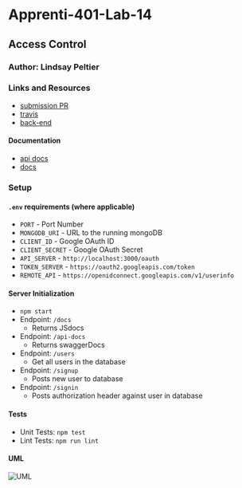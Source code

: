 # Apprenti-401-Lab-14

## Access Control

### Author: Lindsay Peltier

### Links and Resources
* [submission PR](https://github.com/LindsayPeltier-401-advanced-javascript/Apprenti-401-Lab-14/pull/1)
* [travis](https://www.travis-ci.com/LindsayPeltier-401-advanced-javascript/Apprenti-401-Lab-14)
* [back-end](https://apprenti-401-lab-14.herokuapp.com/)

#### Documentation
* [api docs](/Users/lpeltier/DevStation/devstation/401/labs/Apprenti-401-Lab-14/docs/apprenti-401-lab-14.json)
* [docs](./docs) 

### Setup
#### `.env` requirements (where applicable)
* `PORT` - Port Number
* `MONGODB_URI` - URL to the running mongoDB
* `CLIENT_ID` - Google OAuth ID
* `CLIENT_SECRET` - Google OAuth Secret
* `API_SERVER` - `http://localhost:3000/oauth`
* `TOKEN_SERVER` - `https://oauth2.googleapis.com/token`
* `REMOTE_API` - `https://openidconnect.googleapis.com/v1/userinfo`

#### Server Initialization
* `npm start`
* Endpoint: `/docs`
  * Returns JSdocs
* Endpoint: `/api-docs`
  * Returns swaggerDocs
* Endpoint: `/users`
  * Get all users in the database
* Endpoint: `/signup`
  * Posts new user to database
* Endpoint: `/signin`
  * Posts authorization header against user in database

  
#### Tests
* Unit Tests: `npm test`
* Lint Tests: `npm run lint`

#### UML
![UML](/Users/lpeltier/DevStation/devstation/401/labs/Apprenti-401-Lab-14/assets/Lab14UML.jpeg)